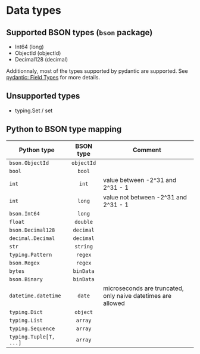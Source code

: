 # Data types

## Supported BSON types (`bson` package)

- Int64 (long)
- ObjectId (objectId)
- Decimal128 (decimal)

Additionnaly, most of the types supported by pydantic are supported. See [pydantic: Field Types](https://pydantic-docs.helpmanual.io/usage/types) for more details.

## Unsupported types

- typing.Set / set

## Python to BSON type mapping

| Python type            | BSON type  | Comment                                                      |
| ---------------------- | :--------: | ------------------------------------------------------------ |
| `bson.ObjectId`        | `objectId` |
| `bool`                 |   `bool`   |                                                              |
| `int`                  |   `int`    | value between -2^31 and 2^31 - 1                             |
| `int`                  |   `long`   | value not between -2^31 and 2^31 - 1                         |
| `bson.Int64`           |   `long`   |
| `float`                |  `double`  |
| `bson.Decimal128`      | `decimal`  |                         |
| `decimal.Decimal`      | `decimal`  |
| `str`                  |  `string`  |
| `typing.Pattern`       |  `regex`   |
| `bson.Regex`           |  `regex`   |
| `bytes`                | `binData`  |
| `bson.Binary`          | `binData`  |
| `datetime.datetime`    |   `date`   | microseconds are truncated, only naive datetimes are allowed |
| `typing.Dict`          |  `object`  |
| `typing.List`          |  `array`   |
| `typing.Sequence`      |  `array`   |
| `typing.Tuple[T, ...]` |  `array`   |
